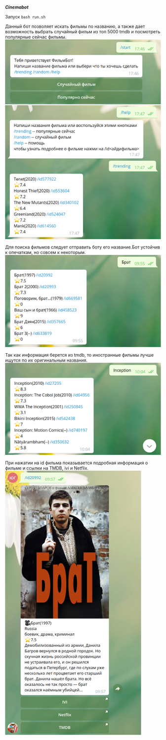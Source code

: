 ***Cinemabot***

Запуск ```bash run.sh```

Данный бот позволяет искать фильмы по названию,
а также дает возможность
выбрать случайный фильм из топ 5000 tmdb и 
посмотреть популярные сейчас фильмы.
![](images/start.png)
![](images/help_trending.png)

Для поиска фильмов следует отправить боту 
его название.Бот устойчив к опечаткам, 
но совсем к некоторым.
![](images/brat2.png)

Так как информация берется из tmdb, 
то иностранные фильмы лучше ищутся по
их оригинальным названия.
![](images/inception.png)

При нажатии на id фильма показывается подробная 
информация о фильме и ссылки на TMDB, ivi и Netflix. 
![](images/brat.png)